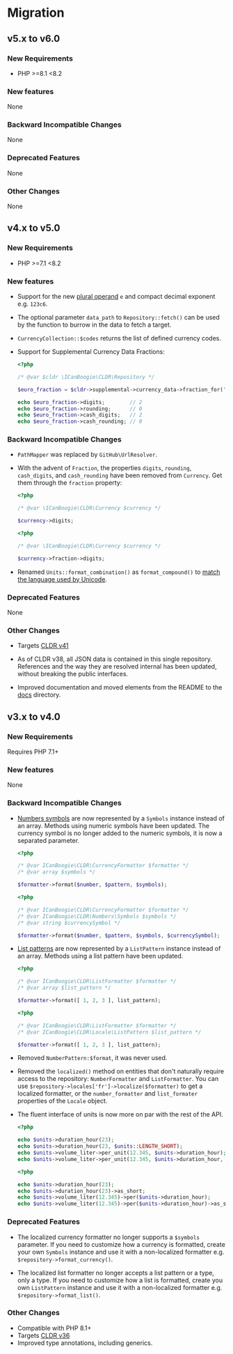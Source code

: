 # Migration



## v5.x to v6.0

### New Requirements

- PHP >=8.1 <8.2

### New features

None

### Backward Incompatible Changes

None

### Deprecated Features

None

### Other Changes

None



## v4.x to v5.0

### New Requirements

- PHP >=7.1 <8.2

### New features

- Support for the new [plural operand](https://www.unicode.org/reports/tr35/tr35-66/tr35-numbers.html#table-plural-operand-meanings) `e` and compact decimal exponent e.g. `123c6`.

- The optional parameter `data_path` to `Repository::fetch()` can be used by the function to burrow in the data to fetch a target.

- `CurrencyCollection::$codes` returns the list of defined currency codes.

- Support for Supplemental Currency Data Fractions:

	```php
	<?php

	/* @var $cldr \ICanBoogie\CLDR\Repository */

	$euro_fraction = $cldr->supplemental->currency_data->fraction_for('EUR');

	echo $euro_fraction->digits;        // 2
	echo $euro_fraction->rounding;      // 0
	echo $euro_fraction->cash_digits;   // 2
	echo $euro_fraction->cash_rounding; // 0
	```

### Backward Incompatible Changes

- `PathMapper` was replaced by `GitHub\UrlResolver`.

- With the advent of `Fraction`, the properties `digits`, `rounding`, `cash_digits`, and `cash_rounding` have been removed from `Currency`. Get them through the `fraction` property:

	```php
	<?php

	/* @var \ICanBoogie\CLDR\Currency $currency */

	$currency->digits;
	```

	```php
	<?php

	/* @var \ICanBoogie\CLDR\Currency $currency */

	$currency->fraction->digits;
	```

- Renamed `Units::format_combination()` as `format_compound()` to [match the language used by Unicode](http://unicode.org/reports/tr35/tr35-general.html#compound-units).

### Deprecated Features

None

### Other Changes

- Targets [CLDR v41](https://www.unicode.org/reports/tr35/tr35-66/tr35.html)

- As of CLDR v38, all JSON data is contained in this single repository. References and the way they are resolved internal has been updated, without breaking the public interfaces.

- Improved documentation and moved elements from the README to the [docs](docs) directory.




## v3.x to v4.0

### New Requirements

Requires PHP 7.1+

### New features

None

### Backward Incompatible Changes

- [Numbers symbols](https://www.unicode.org/reports/tr35/tr35-57/tr35-numbers.html#Number_Symbols) are now
  represented by a `Symbols` instance instead of an array. Methods using numeric symbols have been
  updated. The currency symbol is no longer added to the numeric symbols, it is now a separated
  parameter.

	```php
	<?php

	/* @var ICanBoogie\CLDR\CurrencyFormatter $formatter */
	/* @var array $symbols */

	$formatter->format($number, $pattern, $symbols);
	```

	```php
	<?php

	/* @var ICanBoogie\CLDR\CurrencyFormatter $formatter */
	/* @var ICanBoogie\CLDR\Numbers\Symbols $symbols */
	/* @var string $currencySymbol */

	$formatter->format($number, $pattern, $symbols, $currencySymbol);
	```

- [List patterns](https://www.unicode.org/reports/tr35/tr35-57/tr35-general.html#ListPatterns) are
  now represented by a `ListPattern` instance instead of an array. Methods using a list pattern have
  been updated.

	```php
	<?php

	/* @var ICanBoogie\CLDR\ListFormatter $formatter */
	/* @var array $list_pattern */

	$formatter->format([ 1, 2, 3 ], list_pattern);
	```

	```php
	<?php

	/* @var ICanBoogie\CLDR\ListFormatter $formatter */
	/* @var ICanBoogie\CLDR\Locale\ListPattern $list_pattern */

	$formatter->format([ 1, 2, 3 ], list_pattern);
	```

- Removed `NumberPattern:$format`, it was never used.

- Removed the `localized()` method on entities that don't naturally require access to the
  repository: `NumberFormatter` and `ListFormatter`. You can use
  `$repository->locales['fr']->localize($formatter)` to get a localized formatter, or the
  `number_formatter` and `list_formater` properties of the `Locale` object.

- The fluent interface of units is now more on par with the rest of the API.

	```php
	<?php

	echo $units->duration_hour(23);
	echo $units->duration_hour(23, $units::LENGTH_SHORT);
	echo $units->volume_liter->per_unit(12.345, $units->duration_hour);
	echo $units->volume_liter->per_unit(12.345, $units->duration_hour, $units::LENGTH_SHORT);
	```

	```php
	<?php

	echo $units->duration_hour(23);
	echo $units->duration_hour(23)->as_short;
	echo $units->volume_liter(12.345)->per($units->duration_hour);
	echo $units->volume_liter(12.345)->per($units->duration_hour)->as_short;
	```

### Deprecated Features

- The localized currency formatter no longer supports a `$symbols` parameter. If you need to
  customize how a currency is formatted, create your own `Symbols` instance and use it with a
  non-localized formatter e.g. `$repository->format_currency()`.

- The localized list formatter no longer accepts a list pattern or a type, only a type. If you
  need to customize how a list is formatted, create you own `ListPattern` instance and use it with
  a non-localized formatter e.g. `$repository->format_list()`.

### Other Changes

- Compatible with PHP 8.1+
- Targets [CLDR v36](https://www.unicode.org/reports/tr35/tr35-57/tr35.html)
- Improved type annotations, including generics.

<!--

## vX.x to vX.x

### New Requirements

None

### New features

None

### Backward Incompatible Changes

None

### Deprecated Features

None

### Other Changes

None

-->
